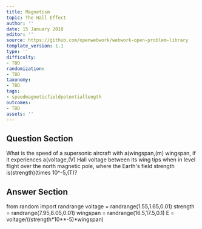 ```yaml
---
title: Magnetism
topic: The Hall Effect
author: ''
date: 15 January 2018
editor: ''
source: https://github.com/openwebwork/webwork-open-problem-library
template_version: 1.1
type: ''
difficulty:
- TBD
randomization:
- TBD
taxonomy:
- TBD
tags:
- speedmagneticfieldpotentiallength
outcomes:
- TBD
assets: ''
---
```


## Question Section 

What is the speed of a supersonic aircraft with a(wingspan,(m) wingspan, if it experiences a(voltage,(V) Hall voltage between its wing tips when in level flight over the north magnetic pole, where the Earth's field strength is(strength)(times 10^-5,(T)?



## Answer Section

from random import randrange
voltage = randrange(1.55,1.65,0.01)
strength = randrange(7.95,8.05,0.01)
wingspan = randrange(16.5,17.5,0.1)
E = voltage/((strength*10**-5)*wingspan)
